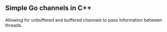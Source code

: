 ## Simple Go channels in C++

Allowing for unbuffered and buffered channels to pass information between threads.
